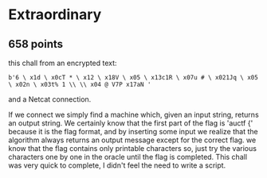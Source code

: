 Extraordinary
=============
658 points
----------

this chall from an encrypted text:
```
b'6 \ x1d \ x0cT * \ x12 \ x18V \ x05 \ x13c1R \ x07u # \ x021Jq \ x05 \ x02n \ x03t% 1 \\ \\ x04 @ V7P x17aN '
```
and a Netcat connection.

If we connect we simply find a machine which, given an input string, returns an output string.
We certainly know that the first part of the flag is 'auctf {' because it is the flag format, 
and by inserting some input we realize that the algorithm always returns an output message except for the correct flag.
we know that the flag contains only printable characters so,
just try the various characters one by one in the oracle until the flag is completed.
This chall was very quick to complete, I didn't feel the need to write a script.
